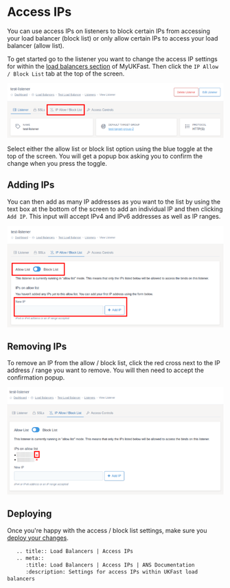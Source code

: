 # Access IPs

You can use access IPs on listeners to block certain IPs from accessing your load balancer (block list) or only allow certain IPs to access your load balancer (allow list).

To get started go to the listener you want to change the access IP settings for within the [load balancers section](https://portal.ans.co.uk/load-balancers) of MyUKFast. Then click the `IP Allow / Block List` tab at the top of the screen.

![Access IPs Tab](../files/access_ips_1_small.png)

Select either the allow list or block list option using the blue toggle at the top of the screen. You will get a popup box asking you to confirm the change when you press the toggle.

## Adding IPs

You can then add as many IP addresses as you want to the list by using the text box at the bottom of the screen to add an individual IP and then clicking `Add IP`. This input will accept IPv4 and IPv6 addresses as well as IP ranges.

![Access IPs Inputs](../files/access_ips_2_small.png)

## Removing IPs

To remove an IP from the allow / block list, click the red cross next to the IP address / range you want to remove. You will then need to accept the confirmation popup.

![Access IPs Inputs](../files/access_ips_3_small.png)

## Deploying

Once you're happy with the access / block list settings, make sure you [deploy your changes](/network/load-balancers/deploying-changes).

```eval_rst
   .. title:: Load Balancers | Access IPs
   .. meta::
      :title: Load Balancers | Access IPs | ANS Documentation
      :description: Settings for access IPs within UKFast load balancers
```